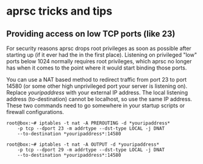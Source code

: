 
aprsc tricks and tips
=====================


Providing access on low TCP ports (like 23)
----------------------------------------------

For security reasons aprsc drops root privileges as soon as possible after
starting up (if it ever had the in the first place).  Listening on
privileged "low" ports below 1024 normally requires root privileges, which
aprsc no longer has when it comes to the point where it would start binding
those ports.

You can use a NAT based method to redirect traffic from port 23 to port
14580 (or some other high unprivileged port your server is listening on). 
Replace *youripaddress* with your external IP address.  The local listening
address (to-destination) cannot be localhost, so use the same IP address. 
These two commands need to go somewhere in your startup scripts or firewall
configurations.

    root@box:~# iptables -t nat -A PREROUTING -d *youripaddress*
        -p tcp --dport 23 -m addrtype --dst-type LOCAL -j DNAT
        --to-destination *youripaddress*:14580

    root@box:~# iptables -t nat -A OUTPUT -d *youripaddress*
        -p tcp --dport 29 -m addrtype --dst-type LOCAL -j DNAT
        --to-destination *youripaddress*:14580

